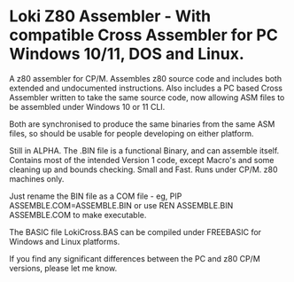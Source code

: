 # Loki Z80 Assembler - With compatible Cross Assembler for PC Windows 10/11, DOS and Linux. 

A z80 assembler for CP/M. Assembles z80 source code and includes both extended and undocumented instructions.
Also includes a PC based Cross Assembler written to take the same source code, now allowing ASM files to be assembled under Windows 10 or 11 CLI.

Both are synchronised to produce the same binaries from the same ASM files, so should be usable for people developing on either platform.

Still in ALPHA. The .BIN file is a functional Binary, and can assemble itself. Contains most of the intended Version 1 code, except Macro's and some cleaning up and bounds checking. Small and Fast. Runs under CP/M. z80 machines only. 

Just rename the BIN file as a COM file - eg, PIP ASSEMBLE.COM=ASSEMBLE.BIN or use REN ASSEMBLE.BIN ASSEMBLE.COM to make executable. 

The BASIC file LokiCross.BAS can be compiled under FREEBASIC for Windows and Linux platforms. 

If you find any significant differences between the PC and z80 CP/M versions, please let me know. 